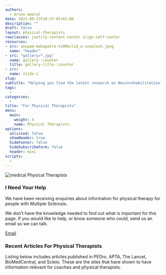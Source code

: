 ```yaml
---
authors:
  - bruno-amaral
date: 2021-09-23T20:37:07+01:00
description: ""
draft: false
layout: physical-therapists
rowclasses: justify-content-center align-self-center
resources: 
- src: anupam-mahapatra-Vz0RbclzG_w-unsplash.jpeg
  name: "header"
- src: "gallery/*.jpg"
  name: gallery-:counter
  title: gallery-title-:counter
- src:
  name: slide-1
slug:
subtitle: "Helping you find the latest research on Neurorehabilitation"
tags: 
  - 
categories: 
  - 
title: "For Physical Therapists"
menu:
  main:
    weight: 4
    name: Physical Therapists
options:
  unlisted: false
  showHeader: true
  hideFooter: false
  hideSubscribeForm: false
  header: mini
scripts:
  -
---
```




<div class="col-12 justify-content-center align-self-center align-right ">
  <img src="images/undraw_working_out_6psf.svg" class="w-50 align-middle d-none d-md-block float-right" alt="medical Physical Therapists" loading="lazy" />
  </div>
  <div class="col-12 justify-content-center align-self-center mb-5">
  
  <h3 class="title">I Need Your Help</h3>
  
  <p class="lead font-weight-biold">We have been receiving enquiries about information for physical therapy for people with Multiple Sclerosis.</p>
  
  <p>We don't have the knowledge needed to find out what is important for this page. If you would like to help, or know someone who could, send us an email so we can talk.</p>
  <a href='mailto:mail@brunoamaral.eu' class="btn btn-success btn-round btn-lg font-weight-bold umami--click--physical-therapists-email"><i class="far fa-paper-plane"></i> Email</a>
  
  </div>

  <div class="col-12 mt-5 pt-5">
      <h3 class="title text-center" class="mt-5 mb-5">Recent Articles For Physical Therapists</h3>
    <p class="lead pb-5">Listing below includes articles published in PEDro, APTA, The Lancet, BioMedCentral, and Scielo. These are the sites that have shown to have information relevant for coaches and physical therapists.</p>
    </div>

</div>




